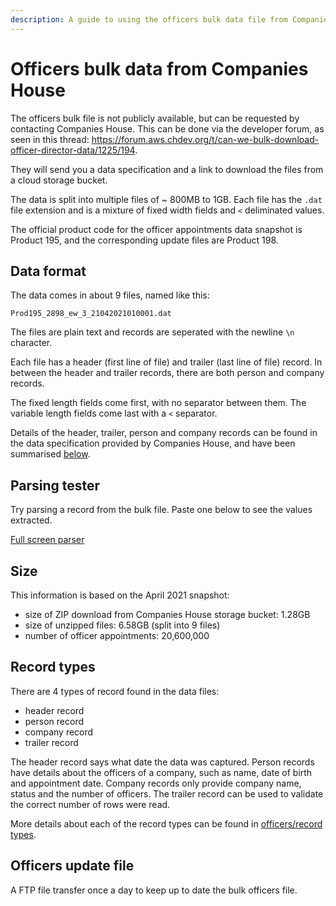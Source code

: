 ```yaml
---
description: A guide to using the officers bulk data file from Companies House.
---
```


# Officers bulk data from Companies House

The officers bulk file is not publicly available, but can be requested by contacting Companies House. This can be done
via the developer forum, as seen in this thread: https://forum.aws.chdev.org/t/can-we-bulk-download-officer-director-data/1225/194.

They will send you a data specification and a link to download the files from a cloud storage bucket.

The data is split into multiple files of ~ 800MB to 1GB. Each file has the `.dat` file extension and is a mixture of 
fixed width fields and `<` deliminated values.

The official product code for the officer appointments data snapshot is Product 195, 
and the corresponding update files are Product 198.

## Data format

The data comes in about 9 files, named like this:
```
Prod195_2898_ew_3_21042021010001.dat
```

The files are plain text and records are seperated with the newline `\n` character.

Each file has a header (first line of file) and trailer (last line of file) record. In between the header and trailer records,
there are both person and company records.


The fixed length fields come first, with no separator between them. The variable length fields come last with a `<`
separator.

Details of the header, trailer, person and company records can be found in the data specification provided by Companies House,
and have been summarised [below](#record-types).

## Parsing tester
<script setup>
import OfficersRecordExplainer from '../../components/OfficersRecordExplainer.vue'
</script>

Try parsing a record from the bulk file. Paste one below to see the values extracted.
<OfficersRecordExplainer/>

[Full screen parser](./officersParser.md)

## Size

This information is based on the April 2021 snapshot:

- size of ZIP download from Companies House storage bucket: 1.28GB
- size of unzipped files: 6.58GB (split into 9 files)
- number of officer appointments: 20,600,000

## Record types

There are 4 types of record found in the data files:

- header record
- person record 
- company record
- trailer record

The header record says what date the data was captured.
Person records have details about the officers of a company, such as name, date of birth and appointment date.
Company records only provide company name, status and the number of officers.
The trailer record can be used to validate the correct number of rows were read.

More details about each of the record types can be found in [officers/record types](./officers/recordTypes.md).

## Officers update file

A FTP file transfer once a day to keep up to date the bulk officers file.
